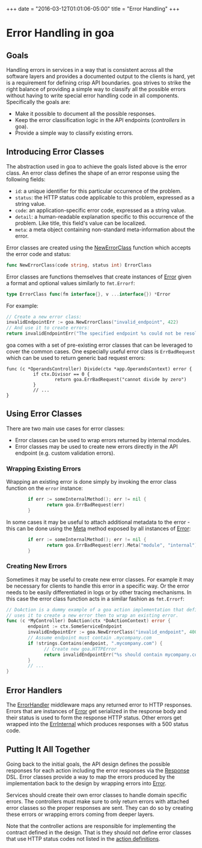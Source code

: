+++
date = "2016-03-12T01:01:06-05:00"
title = "Error Handling"
+++

# Error Handling in goa

## Goals

Handling errors in services in a way that is consistent across all the software layers and provides
a documented output to the clients is hard, yet is a requirement for defining crisp API boundaries.
goa strives to strike the right balance of providing a simple way to classify all the possible
errors without having to write special error handling code in all components. Specifically the goals
are:

* Make it possible to document all the possible responses.
* Keep the error classification logic in the API endpoints (*controllers* in goa).
* Provide a simple way to classify existing errors.

## Introducing Error Classes

The abstraction used in goa to achieve the goals listed above is the error class. An error class
defines the shape of an error response using the following fields:

* `id`: a unique identifier for this particular occurrence of the problem.
* `status`: the HTTP status code applicable to this problem, expressed as a string value.
* `code`: an application-specific error code, expressed as a string value.
* `detail`: a human-readable explanation specific to this occurrence of the problem. Like title, this field's value can be localized.
* `meta`: a meta object containing non-standard meta-information about the error.

Error classes are created using the
[NewErrorClass](http://goa.design/reference/goa/#func-newerrorclass-a-name-goa-errorclass-newerrorclass-a)
function which accepts the error code and status:

```go
func NewErrorClass(code string, status int) ErrorClass
```

Error classes are functions themselves that create instances of
[Error](http://goa.design/reference/goa/#type-error-a-name-goa-error-a) given a format and
optional values similarly to `fmt.Errorf`:

```go
type ErrorClass func(fm interface{}, v ...interface{}) *Error
```

For example:

```go
// Create a new error class:
invalidEndpointErr := goa.NewErrorClass("invalid_endpoint", 422)
// And use it to create errors:
return invalidEndpointErr("The specified endpoint %s could not be resolved", endpoint)
```

goa comes with a set of pre-existing error classes that can be leveraged to cover the common cases.
One especially useful error class is `ErrBadRequest` which can be used to return generic bad
request errors:

```
func (c *OperandsController) Divide(ctx *app.OperandsContext) error {
          if ctx.Divisor == 0 {
                  return goa.ErrBadRequest("cannot divide by zero")
          }
          // ...
}
```

## Using Error Classes

There are two main use cases for error classes:
* Error classes can be used to wrap errors returned by internal modules.
* Error classes may be used to create new errors directly in the API endpoint (e.g. custom
  validation errors).

### Wrapping Existing Errors

Wrapping an existing error is done simply by invoking the error class function on the `error`
instance:

```go
        if err := someInternalMethod(); err != nil {
               return goa.ErrBadRequest(err)
        }
```

In some cases it may be useful to attach additional metadata to the error - this can be done using
the [Meta](http://goa.design/reference/goa/#func-error-meta-a-name-goa-error-meta-a) method exposed
by all instances of [Error](http://goa.design/reference/goa/#type-error-a-name-goa-error-a):

```go
        if err := someInternalMethod(); err != nil {
               return goa.ErrBadRequest(err).Meta("module", "internal")
        }
```

### Creating New Errors

Sometimes it may be useful to create new error classes. For example it may be necessary for clients
to handle this error in a specific way. Or the error needs to be easily differentiated in logs or
by other tracing mechanisms. In this case the error class function acts in a similar fashion as
`fmt.Errorf`:

```go
// DoAction is a dummy example of a goa action implementation that defines a new error class and
// uses it to create a new error then to wrap an existing error.
func (c *MyController) DoAction(ctx *DoActionContext) error {
        endpoint := ctx.SomeServiceEndpoint
        invalidEndpointErr := goa.NewErrorClass("invalid_endpoint", 400)
        // Assume endpoint must contain .mycompany.com
        if !strings.Contains(endpoint, ".mycompany.com") {
              // Create new goa.HTTPError
              return invalidEndpointErr("%s should contain mycompany.com", endpoint)
        }
        // ...
}
```

## Error Handlers

The
[ErrorHandler](http://goa.design/reference/goa/middleware/#func-errorhandler-a-name-middleware-errorhandler-a)
middleware maps any returned error to HTTP responses.  Errors that are instances of
[Error](http://goa.design/reference/goa/#type-error-a-name-goa-error-a) get serialized in the
response body and their status is used to form the response HTTP status.  Other errors get wrapped
into the [ErrInternal](http://goa.design/reference/goa/#variables) which produces responses with a
500 status code.

## Putting It All Together

Going back to the initial goals, the API design defines the possible responses for each action
including the error responses via the
[Response](http://goa.design/reference/goa/design/apidsl.html#func-response-a-name-apidsl-response-a)
DSL. Error classes provide a way to map the errors produced by the
implementation back to the design by wrapping errors into
[Error](http://goa.design/reference/goa/#type-error-a-name-goa-error-a).

Services should create their own error classes to handle domain specific errors. The controllers
must make sure to only return errors with attached error classes so the proper responses are sent.
They can do so by creating these errors or wrapping errors coming from deeper layers.

Note that the controller actions are responsible for implementing the contract defined in the
design. That is they should not define error classes that use HTTP status codes not listed in the
[action definitions](http://goa.design/reference/goa/design/apidsl.html#func-action-a-name-apidsl-action-a).
